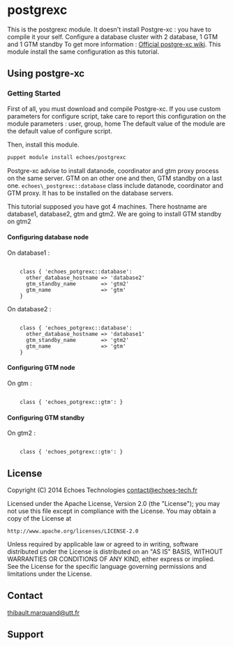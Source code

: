 # postgrexc

This is the postgrexc module.
It doesn't install Postgre-xc : you have to compile it your self.
Configure a database cluster with 2 database, 1 GTM and 1 GTM standby
To get more information : [Official postgre-xc wiki](http://postgresxc.wikia.com/wiki/Real_Server_configuration).
This module install the same configuration as this tutorial.

## Using postgre-xc

### Getting Started

First of all, you must download and compile Postgre-xc.
If you use custom parameters for configure script, take care to report this configuration on the module parameters : user, group, home
The default value of the module are the default value of configure script.

Then, install this module.
```bash
puppet module install echoes/postgrexc
```

Postgre-xc advise to install datanode, coordinator and gtm proxy process on the same server. GTM on an other one and then, GTM standby on a last one.
`echoes\_postgrexc::database` class include datanode, coordinator and GTM proxy. It has to be installed on the database servers.

This tutorial supposed you have got 4 machines. There hostname are database1, database2, gtm and gtm2.
We are going to install GTM standby on gtm2

#### Configuring database node

On database1 :

```puppet

    class { 'echoes_potgrexc::database': 
      other_database_hostname => 'database2'  
      gtm_standby_name        => 'gtm2'
      gtm_name                => 'gtm'
    }
```

On database2 :

```puppet

    class { 'echoes_potgrexc::database':
      other_database_hostname => 'database1'
      gtm_standby_name        => 'gtm2'
      gtm_name                => 'gtm'
    }
```
#### Configuring GTM node

On gtm :

```puppet

    class { 'echoes_potgrexc::gtm': }
```

#### Configuring GTM standby

On gtm2 :

```puppet

    class { 'echoes_potgrexc::gtm': }
```

###  

License
-------

Copyright (C) 2014 Echoes Technologies <contact@echoes-tech.fr>

Licensed under the Apache License, Version 2.0 (the "License");
you may not use this file except in compliance with the License.
You may obtain a copy of the License at

    http://www.apache.org/licenses/LICENSE-2.0

Unless required by applicable law or agreed to in writing, software
distributed under the License is distributed on an "AS IS" BASIS,
WITHOUT WARRANTIES OR CONDITIONS OF ANY KIND, either express or implied.
See the License for the specific language governing permissions and
limitations under the License.

Contact
-------

<thibault.marquand@utt.fr>

Support
-------


